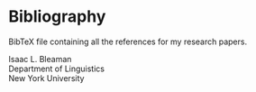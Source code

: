 # Bibliography

BibTeX file containing all the references for my research papers.

Isaac L. Bleaman  
Department of Linguistics  
New York University
